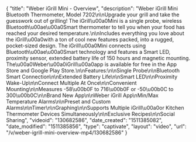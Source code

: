 {
    "title": "Weber iGrill Mini - Overview",
    "description": "Weber iGrill Mini Bluetooth Thermometer, Model 7202\n\nUpgrade your grill and take the guesswork out of grilling! The iGrill\u00a0Mini is a single probe, wireless Bluetooth\u00ae\u00a0Smart thermometer to tell you when your food has reached your desired temperature.\n\nIncludes everything you love about the iGrill\u00a0with a ton of cool new features packed, into a rugged, pocket-sized design. The iGrill\u00a0Mini connects using Bluetooth\u00ae\u00a0Smart technology and features a Smart LED, proximity sensor, extended battery life of 150 hours and magnetic mounting. The\u00a0Weber\u00a0iGrill\u00a0app is available for free in the App Store and Google Play Store.\n\nFeatures:\n\nSingle Probe\n\nBluetooth Smart Connection\n\nExtended Battery Life\n\nSmart LED\n\nProximity Wake-Up\n\nConnect Multiple At Once\n\nConvenient Mounting\n\nMeasures -58\u00b0F to 716\u00b0F or -50\u00b0C to 300\u00b0C\n\nBrand New App\n\nWeber iGrill App\nMin\/Max Temperature Alarms\n\nPreset and Custom Alarms\n\nTimer\n\nGraphing\n\nSupports Multiple iGrill\u00a0or Kitchen Thermometer Devices Simultaneously\n\nExclusive Recipes\n\nSocial Sharing",
    "videoid": "130682586",
    "date_created": "1511385082",
    "date_modified": "1511385856",
    "type": "captivate",
    "layout": "video",
    "url": "\/v\/weber-igrill-mini-overview-mp4\/130682586"
}